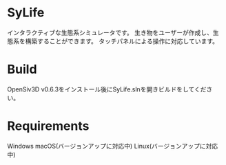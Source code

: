 # SyLife
インタラクティブな生態系シミュレータです。
生き物をユーザーが作成し、生態系を構築することができます。
タッチパネルによる操作に対応しています。

# Build
OpenSiv3D v0.6.3をインストール後にSyLife.slnを開きビルドをしてください。

# Requirements
Windows
macOS(バージョンアップに対応中)
Linux(バージョンアップに対応中)
